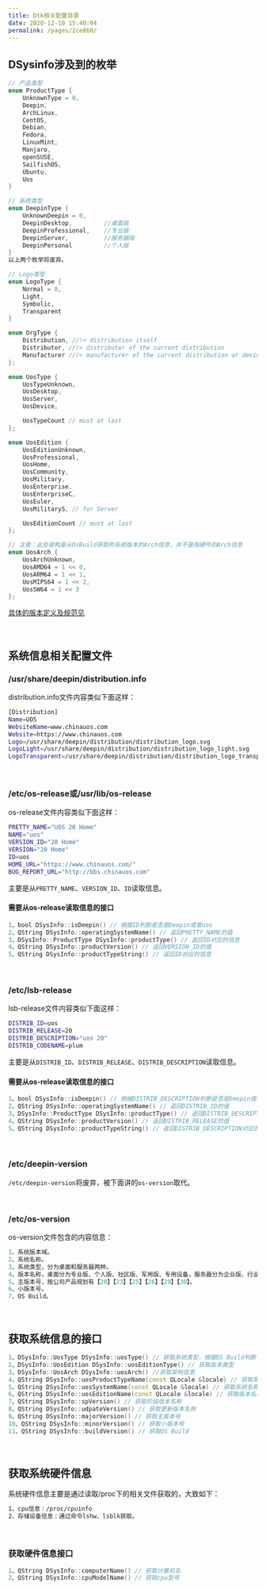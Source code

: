 ```yaml
---
title: Dtk相关配置目录
date: 2020-12-10 15:40:04
permalink: /pages/2ce860/
---
```



## DSysinfo涉及到的枚举

```cpp
// 产品类型
enum ProductType {
    UnknownType = 0,
    Deepin,
    ArchLinux,
    CentOS,
    Debian,
    Fedora,
    LinuxMint,
    Manjaro,
    openSUSE,
    SailfishOS,
    Ubuntu,
    Uos
}

// 系统类型
enum DeepinType {
    UnknownDeepin = 0,
    DeepinDesktop,         //桌面版
    DeepinProfessional,    //专业版
    DeepinServer,          //服务器版
    DeepinPersonal         //个人版
}
以上两个枚举将废弃。

// Logo类型
enum LogoType {
    Normal = 0,
    Light,
    Symbolic,
    Transparent
}

enum OrgType {
    Distribution, //!< distribution itself
    Distributor, //!< distributer of the current distribution
    Manufacturer //!< manufacturer of the current distribution or device
};

enum UosType {
    UosTypeUnknown,
    UosDesktop,
    UosServer,
    UosDevice,

    UosTypeCount // must at last
};

enum UosEdition {
    UosEditionUnknown,
    UosProfessional,
    UosHome,
    UosCommunity,
    UosMilitary,
    UosEnterprise,
    UosEnterpriseC,
    UosEuler,
    UosMilitaryS, // for Server

    UosEditionCount // must at last
};

// 注意：此处架构是从OsBuild获取的系统版本的Arch信息，并不是指硬件的Arch信息
enum UosArch {
    UosArchUnknown,
    UosAMD64 = 1 << 0,
    UosARM64 = 1 << 1,
    UosMIPS64 = 1 << 2,
    UosSW64 = 1 << 3
};
```

[具体的版本定义及规范见](后面补上) 

<br>

## 系统信息相关配置文件

### /usr/share/deepin/distribution.info

distribution.info文件内容类似下面这样：

```bash
[Distribution]
Name=UOS
WebsiteName=www.chinauos.com
Website=https://www.chinauos.com
Logo=/usr/share/deepin/distribution/distribution_logo.svg
LogoLight=/usr/share/deepin/distribution/distribution_logo_light.svg
LogoTransparent=/usr/share/deepin/distribution/distribution_logo_transparent.svg
```

<br>

### /etc/os-release或/usr/lib/os-release

os-release文件内容类似下面这样：

```bash
PRETTY_NAME="UOS 20 Home"
NAME="uos"
VERSION_ID="20 Home"
VERSION="20 Home"
ID=uos
HOME_URL="https://www.chinauos.com/"
BUG_REPORT_URL="http://bbs.chinauos.com"
```

主要是从`PRETTY_NAME`、`VERSION_ID`、`ID`读取信息。

#### 需要从os-release读取信息的接口

```cpp
1、bool DSysInfo::isDeepin() // 根据ID判断是否是Deepin或者uos
2、QString DSysInfo::operatingSystemName() // 返回PRETTY_NAME的值
3、DSysInfo::ProductType DSysInfo::productType() // 返回ID对应的信息
4、QString DSysInfo::productVersion() // 返回VERSION_ID的值
5、QString DSysInfo::productTypeString() // 返回ID对应的信息
```

<br>

### /etc/lsb-release

lsb-release文件内容类似下面这样：

```bash
DISTRIB_ID=uos
DISTRIB_RELEASE=20
DISTRIB_DESCRIPTION="uos 20"
DISTRIB_CODENAME=plum
```

主要是从`DISTRIB_ID`、`DISTRIB_RELEASE`、`DISTRIB_DESCRIPTION`读取信息。

#### 需要从os-release读取信息的接口

```cpp
1、bool DSysInfo::isDeepin() // 根据DISTRIB_DESCRIPTION判断是否是Deepin或者uos
2、QString DSysInfo::operatingSystemName() // 返回DISTRIB_ID的值
3、DSysInfo::ProductType DSysInfo::productType() // 返回DISTRIB_DESCRIPTION对应的信息
4、QString DSysInfo::productVersion() // 返回DISTRIB_RELEASE的值
5、QString DSysInfo::productTypeString() // 返回DISTRIB_DESCRIPTION对应的信息
```

<br>

### /etc/deepin-version

`/etc/deepin-version`将废弃，被下面讲的`os-version`取代。

<br>

### /etc/os-version

os-version文件包含的内容信息：

```cpp
1、系统版本域。
2、系统名称。
3、系统类型，分为桌面和服务器两种。
4、版本名称，桌面分为专业版、个人版、社区版、军用版、专用设备，服务器分为企业版、行业版、欧拉版、军用版。
5、主版本号，按公司产品规划有【20】【23】【25】【26】【29】【30】。
6、小版本号。
7、OS Build。
```

<br>

## 获取系统信息的接口

```cpp
1、DSysInfo::UosType DSysInfo::uosType() // 获取系统类型，根据OS Build判断
2、DSysInfo::UosEdition DSysInfo::uosEditionType() // 获取版本类型
3、DSysInfo::UosArch DSysInfo::uosArch() //获取架构信息
4、QString DSysInfo::uosProductTypeName(const QLocale &locale) // 获取系统类型，根据locale来返回对应的字符串，比如英文的话可能返回的是"Desktop"/"Server"/"Device"
5、QString DSysInfo::uosSystemName(const QLocale &locale) // 获取系统名称，比如英文的话返回"Uniontech OS"
6、QString DSysInfo::uosEditionName(const QLocale &locale) // 获取版本名称，比如英文的话返回"Professional"/"Home"/"Community"...
7、QString DSysInfo::spVersion() // 获取阶段版本名称
8、QString DSysInfo::udpateVersion() // 获取更新版本名称
9、QString DSysInfo::majorVersion() // 获取主版本号
10、QString DSysInfo::minorVersion() // 获取小版本号
11、QString DSysInfo::buildVersion() // 获取OS Build
```

<br>

## 获取系统硬件信息

系统硬件信息主要是通过读取/proc下的相关文件获取的，大致如下：

```bash
1、cpu信息：/proc/cpuinfo
2、存储设备信息：通过命令lshw、lsblk获取。
```

<br>

### 获取硬件信息接口

```cpp
1、QString DSysInfo::computerName() // 获取计算机名
2、QString DSysInfo::cpuModelName() // 获取cpu型号
```

